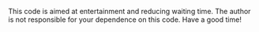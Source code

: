 This code is aimed at entertainment and reducing waiting time. 
The author is not responsible for your dependence on this code. 
Have a good time!
